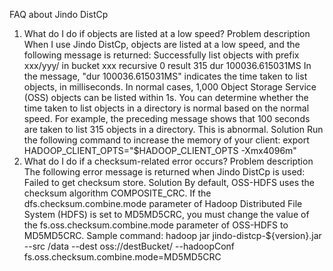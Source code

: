 FAQ about Jindo DistCp
1. What do I do if objects are listed at a low speed?
Problem description
When I use Jindo DistCp, objects are listed at a low speed, and the following message is returned:
Successfully list objects with prefix xxx/yyy/ in bucket xxx recursive 0 result 315 dur 100036.615031MS
In the message, "dur 100036.615031MS" indicates the time taken to list objects, in milliseconds. In normal cases, 1,000 Object Storage Service (OSS) objects can be listed within 1s. You can determine whether the time taken to list objects in a directory is normal based on the normal speed. For example, the preceding message shows that 100 seconds are taken to list 315 objects in a directory. This is abnormal. 
Solution
Run the following command to increase the memory of your client:
export HADOOP_CLIENT_OPTS="$HADOOP_CLIENT_OPTS -Xmx4096m"
2. What do I do if a checksum-related error occurs?
Problem description
The following error message is returned when Jindo DistCp is used:
Failed to get checksum store.
Solution
By default, OSS-HDFS uses the checksum algorithm COMPOSITE_CRC. If the dfs.checksum.combine.mode parameter of Hadoop Distributed File System (HDFS) is set to MD5MD5CRC, you must change the value of the fs.oss.checksum.combine.mode parameter of OSS-HDFS to MD5MD5CRC. Sample command: 
hadoop jar jindo-distcp-${version}.jar --src /data --dest oss://destBucket/ --hadoopConf fs.oss.checksum.combine.mode=MD5MD5CRC

